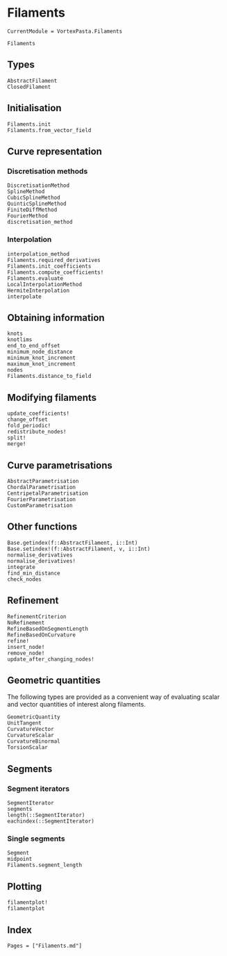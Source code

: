 # Filaments

```@meta
CurrentModule = VortexPasta.Filaments
```

```@docs
Filaments
```

## Types

```@docs
AbstractFilament
ClosedFilament
```

## Initialisation

```@docs
Filaments.init
Filaments.from_vector_field
```

## Curve representation

### Discretisation methods

```@docs
DiscretisationMethod
SplineMethod
CubicSplineMethod
QuinticSplineMethod
FiniteDiffMethod
FourierMethod
discretisation_method
```

### Interpolation

```@docs
interpolation_method
Filaments.required_derivatives
Filaments.init_coefficients
Filaments.compute_coefficients!
Filaments.evaluate
LocalInterpolationMethod
HermiteInterpolation
interpolate
```

## Obtaining information

```@docs
knots
knotlims
end_to_end_offset
minimum_node_distance
minimum_knot_increment
maximum_knot_increment
nodes
Filaments.distance_to_field
```

## Modifying filaments

```@docs
update_coefficients!
change_offset
fold_periodic!
redistribute_nodes!
split!
merge!
```

## Curve parametrisations

```@docs
AbstractParametrisation
ChordalParametrisation
CentripetalParametrisation
FourierParametrisation
CustomParametrisation
```

## Other functions

```@docs
Base.getindex(f::AbstractFilament, i::Int)
Base.setindex!(f::AbstractFilament, v, i::Int)
normalise_derivatives
normalise_derivatives!
integrate
find_min_distance
check_nodes
```

## Refinement

```@docs
RefinementCriterion
NoRefinement
RefineBasedOnSegmentLength
RefineBasedOnCurvature
refine!
insert_node!
remove_node!
update_after_changing_nodes!
```

## Geometric quantities

The following types are provided as a convenient way of evaluating scalar and
vector quantities of interest along filaments.

```@docs
GeometricQuantity
UnitTangent
CurvatureVector
CurvatureScalar
CurvatureBinormal
TorsionScalar
```

## Segments

### Segment iterators

```@docs
SegmentIterator
segments
length(::SegmentIterator)
eachindex(::SegmentIterator)
```

### Single segments

```@docs
Segment
midpoint
Filaments.segment_length
```

## Plotting

```@docs
filamentplot!
filamentplot
```

## Index

```@index
Pages = ["Filaments.md"]
```
